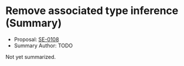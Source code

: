 # Remove associated type inference (Summary)

* Proposal: [SE-0108](https://github.com/apple/swift-evolution/blob/main/proposals/0108-remove-assoctype-inference.md)
* Summary Author: TODO

Not yet summarized.
